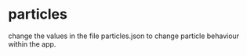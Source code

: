 # particles
change the values in the file particles.json to change particle behaviour within the app.
